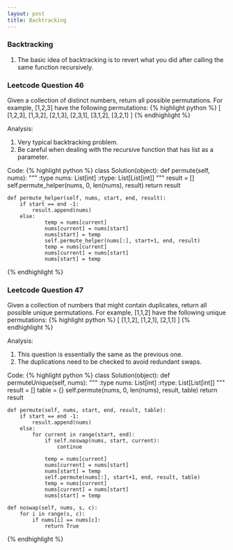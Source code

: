 ```yaml
---
layout: post
title: Backtracking
---
```


### Backtracking

1. The basic idea of backtracking is to revert what you did after calling the same function recursively.


### Leetcode Question 46

Given a collection of distinct numbers, return all possible permutations. For example, [1,2,3] have the following permutations:
{% highlight python %}
[
  [1,2,3],
  [1,3,2],
  [2,1,3],
  [2,3,1],
  [3,1,2],
  [3,2,1]
]
{% endhighlight %}

Analysis:

1. Very typical backtracking problem.
2. Be careful when dealing with the recursive function that has list as a parameter.

Code:
{% highlight python %}
class Solution(object):
    def permute(self, nums):
        """
        :type nums: List[int]
        :rtype: List[List[int]]
        """
        result = []
        self.permute_helper(nums, 0, len(nums), result)
        return result
    
    def permute_helper(self, nums, start, end, result):
        if start == end -1:
            result.append(nums)
        else:
                temp = nums[current]
                nums[current] = nums[start]
                nums[start] = temp
                self.permute_helper(nums[:], start+1, end, result)
                temp = nums[current]
                nums[current] = nums[start]
                nums[start] = temp
{% endhighlight %}


### Leetcode Question 47

Given a collection of numbers that might contain duplicates, return all possible unique permutations. For example, [1,1,2] have the following unique permutations:
{% highlight python %}
[
  [1,1,2],
  [1,2,1],
  [2,1,1]
]
{% endhighlight %}

Analysis:

1. This question is essentially the same as the previous one. 
2. The duplications need to be checked to avoid redundant swaps.

Code:
{% highlight python %}
class Solution(object):
    def permuteUnique(self, nums):
        """
        :type nums: List[int]
        :rtype: List[List[int]]
        """
        result = []
        table = {}
        self.permute(nums, 0, len(nums), result, table)
        return result
    
    def permute(self, nums, start, end, result, table):
        if start == end -1:
            result.append(nums)
        else:
            for current in range(start, end):
                if self.noswap(nums, start, current):
                    continue
                
                temp = nums[current]
                nums[current] = nums[start]
                nums[start] = temp
                self.permute(nums[:], start+1, end, result, table)
                temp = nums[current]
                nums[current] = nums[start]
                nums[start] = temp
    
    def noswap(self, nums, s, c):
        for i in range(s, c):
            if nums[i] == nums[c]:
                return True
{% endhighlight %}